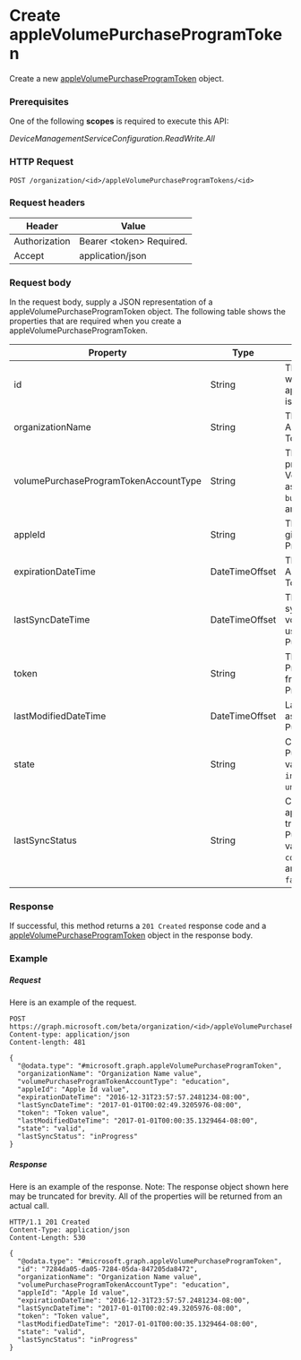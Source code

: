 ﻿# Create appleVolumePurchaseProgramToken
Create a new [appleVolumePurchaseProgramToken](../resources/intune_onboarding_applevolumepurchaseprogramtoken.md) object.
### Prerequisites
One of the following **scopes** is required to execute this API:

*DeviceManagementServiceConfiguration.ReadWrite.All*
### HTTP Request
<!-- {
  "blockType": "ignored"
}
-->
```http
POST /organization/<id>/appleVolumePurchaseProgramTokens/<id>
```

### Request headers
|Header|Value|
|---|---|
|Authorization|Bearer &lt;token&gt; Required.|
|Accept|application/json|

### Request body
In the request body, supply a JSON representation of a appleVolumePurchaseProgramToken object.
The following table shows the properties that are required when you create a appleVolumePurchaseProgramToken.

|Property|Type|Description|
|---|---|---|
|id|String|This is automatically generated when the appleVolumePurchaseProgramToken is created. It is the Key of the entity.|
|organizationName|String|The organization associated with the Apple Volume Purchase Program Token|
|volumePurchaseProgramTokenAccountType|String|The type of volume purchase program which the given Apple Volume Purchase Program Token is associated with. Possible values are: `business`, `education`. Possible values are: `business`, `education`.|
|appleId|String|The apple Id associated with the given Apple Volume Purchase Program Token.|
|expirationDateTime|DateTimeOffset|The expiration date time of the Apple Volume Purchase Program Token.|
|lastSyncDateTime|DateTimeOffset|The last time when an application sync was done with the Apple volume purchase program service using the the Apple Volume Purchase Program Token.|
|token|String|The Apple Volume Purchase Program Token string downloaded from the Apple Volume Purchase Program.|
|lastModifiedDateTime|DateTimeOffset|Last modification date time associated with the Apple Volume Purchase Program Token.|
|state|String|Current state of the Apple Volume Purchase Program Token. Possible values are: `unknown`, `valid`, `expired`, `invalid`. Possible values are: `unknown`, `valid`, `expired`, `invalid`.|
|lastSyncStatus|String|Current sync status of the last application sync which was triggered using the Apple Volume Purchase Program Token. Possible values are: `none`, `inProgress`, `completed`, `failed`. Possible values are: `none`, `inProgress`, `completed`, `failed`.|



### Response
If successful, this method returns a `201 Created` response code and a [appleVolumePurchaseProgramToken](../resources/intune_onboarding_applevolumepurchaseprogramtoken.md) object in the response body.

### Example
##### Request
Here is an example of the request.
```http
POST https://graph.microsoft.com/beta/organization/<id>/appleVolumePurchaseProgramTokens/<id>
Content-type: application/json
Content-length: 481

{
  "@odata.type": "#microsoft.graph.appleVolumePurchaseProgramToken",
  "organizationName": "Organization Name value",
  "volumePurchaseProgramTokenAccountType": "education",
  "appleId": "Apple Id value",
  "expirationDateTime": "2016-12-31T23:57:57.2481234-08:00",
  "lastSyncDateTime": "2017-01-01T00:02:49.3205976-08:00",
  "token": "Token value",
  "lastModifiedDateTime": "2017-01-01T00:00:35.1329464-08:00",
  "state": "valid",
  "lastSyncStatus": "inProgress"
}
```

##### Response
Here is an example of the response. Note: The response object shown here may be truncated for brevity. All of the properties will be returned from an actual call.
```http
HTTP/1.1 201 Created
Content-Type: application/json
Content-Length: 530

{
  "@odata.type": "#microsoft.graph.appleVolumePurchaseProgramToken",
  "id": "7284da05-da05-7284-05da-847205da8472",
  "organizationName": "Organization Name value",
  "volumePurchaseProgramTokenAccountType": "education",
  "appleId": "Apple Id value",
  "expirationDateTime": "2016-12-31T23:57:57.2481234-08:00",
  "lastSyncDateTime": "2017-01-01T00:02:49.3205976-08:00",
  "token": "Token value",
  "lastModifiedDateTime": "2017-01-01T00:00:35.1329464-08:00",
  "state": "valid",
  "lastSyncStatus": "inProgress"
}
```



